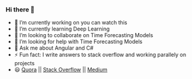 ### Hi there 👋

<!-- **nischal-km/nischal-km** is a ✨ _special_ ✨ repository because its `README.md` (this file) appears on your GitHub profile. -->

- 🔭 I’m currently working on you can watch this
- 🌱 I’m currently learning Deep Learning
- 👯 I’m looking to collaborate on Time Forecasting Models
- 🤔 I’m looking for help with Time Forecasting Models
- 💬 Ask me about Angular and C#
- ⚡ Fun fact: I write answers to stack overflow and working parallely on projects
- :smiley: [Quora](https://www.quora.com/profile/Nischal-Mishra-1/) ||  [Stack Overflow](https://stackoverflow.com/users/story/8141194) ||  [Medium](https://medium.com/@imnischal)




